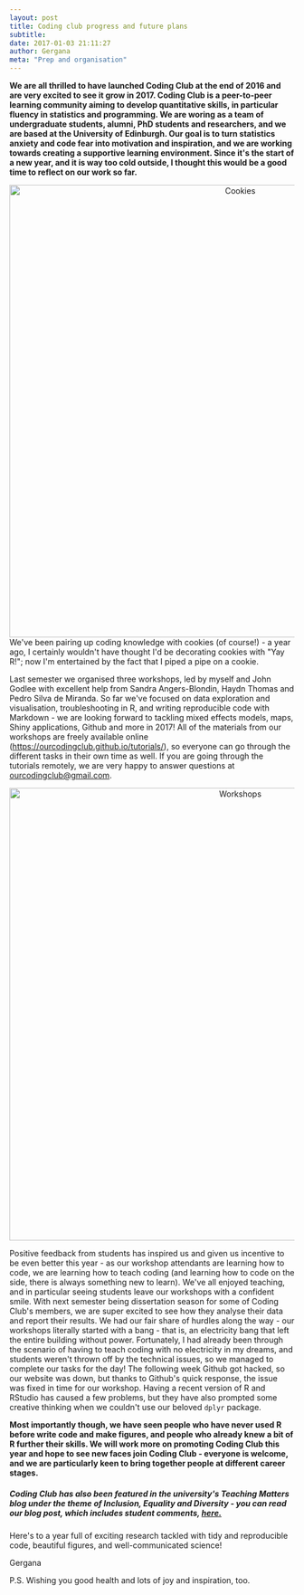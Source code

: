 ```yaml
---
layout: post
title: Coding club progress and future plans
subtitle:
date: 2017-01-03 21:11:27
author: Gergana
meta: "Prep and organisation"
---
```


<b>We are all thrilled to have launched Coding Club at the end of 2016 and are very excited to see it grow in 2017. Coding Club is a peer-to-peer learning community aiming to develop quantitative skills, in particular fluency in statistics and programming. We are woring as a team of undergraduate students, alumni, PhD students and researchers, and we are based at the University of Edinburgh. Our goal is to turn statistics anxiety and code fear into motivation and inspiration, and we are working towards creating a supportive learning environment. Since it's the start of a new year, and it is way too cold outside, I thought this would be a good time to reflect on our work so far.</b>

<center><img src="https://lh5.googleusercontent.com/nhNIrOQdQgq9_oAuI_owco4YhGaKL88PIdFLJIvGslu4VXDik6pwNWNJkRWv7s_3qp7VNuKG59fOWmc=w1919-h859-rw" alt="Cookies" style="width: 800px;"/></center>
We've been pairing up coding knowledge with cookies (of course!) - a year ago, I certainly wouldn't have thought I'd be decorating cookies with "Yay R!"; now I'm entertained by the fact that I piped a pipe on a cookie.

Last semester we organised three workshops, led by myself and John Godlee with excellent help from Sandra Angers-Blondin, Haydn Thomas and Pedro Silva de Miranda. So far we've focused on data exploration and visualisation, troubleshooting in R, and writing
reproducible code with Markdown - we are looking forward to tackling mixed effects models, maps, Shiny applications, Github and more in 2017! All of the materials from our workshops are freely available online (https://ourcodingclub.github.io/tutorials/), so everyone can go through the different tasks in their own time as well. If you are going through the tutorials remotely, we are very happy to answer questions at ourcodingclub@gmail.com.

<center><img src="https://lh3.googleusercontent.com/MnXtHIhvF3-iXkJ0ujcMC12tNTQrRxfTqCtdkiJb5WAAdLAeW41clasjTOOvmwJ63wezgvZRX1nfQUA=w1919-h859-rw" alt="Workshops" style="width: 800px;"/></center>

Positive feedback from students has inspired us and given us incentive to be even better this year - as our workshop attendants are learning how to code, we are learning how to teach coding (and learning how to code on the side, there is always something new to learn). We've all enjoyed teaching, and in particular seeing students leave our workshops with a confident smile. With next semester being dissertation season for some of Coding Club's members, we are super excited to see how they analyse their data and report their results.
We had our fair share of hurdles along the way - our workshops literally started with a bang - that is, an electricity bang that left the entire building without power. Fortunately, I had already been through the scenario of having to teach coding with no electricity in my dreams, and students weren't thrown off by the technical issues, so we managed to complete our tasks for the day! The following week Github got hacked, so our website was down, but thanks to Github's quick response, the issue was fixed in time for our workshop. Having a recent version of R and RStudio has caused a few problems, but they have also prompted some creative thinking when we couldn't use our beloved `dplyr` package.

<b>Most importantly though, we have seen people who have never used R before write code and make figures, and people who already knew a bit of R further their skills. We will work more on promoting Coding Club this year and hope to see new faces join Coding Club - everyone is welcome, and we are particularly keen to bring together people at different career stages.
##### Coding Club has also been featured in the university's Teaching Matters blog under the theme of Inclusion, Equality and Diversity - you can read our blog post, which includes student comments, <a href="http://www.teaching-matters-blog.ed.ac.uk/?p=1129">here.</a></b>

Here's to a year full of exciting research tackled with tidy and reproducible code, beautiful figures, and well-communicated science!

Gergana

P.S. Wishing you good health and lots of joy and inspiration, too.
